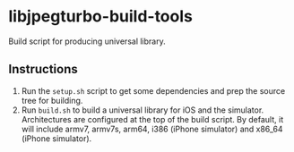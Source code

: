 libjpegturbo-build-tools
========================

Build script for producing universal library.

## Instructions

1. Run the `setup.sh` script to get some dependencies and prep the source tree
   for building.
2. Run `build.sh` to build a universal library for iOS and the simulator.
   Architectures are configured at the top of the build script. By default, it
   will include armv7, armv7s, arm64, i386 (iPhone simulator) and x86_64 (iPhone
   simulator).
